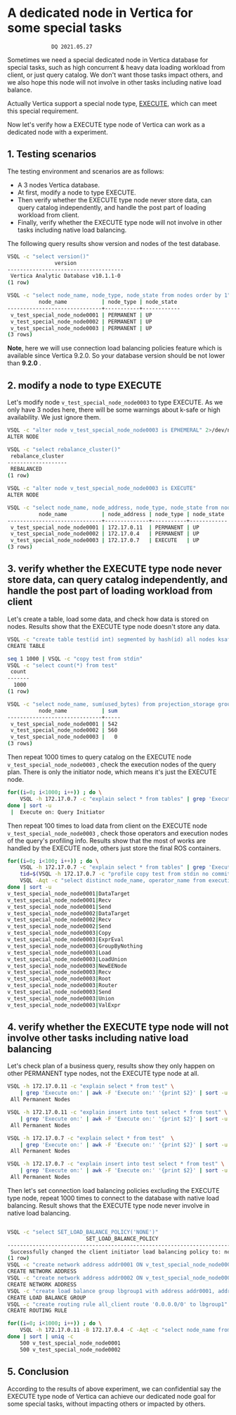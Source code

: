 # A dedicated node in Vertica for some special tasks
```text
              DQ 2021.05.27
```
Sometimes we need a special dedicated node in Vertica database for special tasks, such as high concurrent & heavy data loading workload from client, or just query catalog. We don't want those tasks impact others, and we also hope this node will not involve  in other tasks including native load balance.

Actually Vertica support a special node type, [EXECUTE](https://www.vertica.com/docs/latest/HTML/Content/Authoring/SQLReferenceManual/Statements/ALTERNODE.htm?zoom_highlight=EXECUTE), which can meet this special requirement.

Now  let's verify how a EXECUTE type node of Vertica can work as a dedicated node with a experiment.

## 1. Testing scenarios

The testing environment and scenarios are as follows:
- A 3 nodes Vertica database.
- At first, modify a node to type EXECUTE.
- Then verify whether the EXECUTE type node never store data, can query catalog independently, and handle the post part of loading workload from client.
- Finally, verify whether the EXECUTE type node will not involve in other tasks including native load balancing.

The following query results show version and nodes of the test database. 

```bash
VSQL -c "select version()"
               version               
-------------------------------------
 Vertica Analytic Database v10.1.1-0
(1 row)

VSQL -c "select node_name, node_type, node_state from nodes order by 1"
          node_name           | node_type | node_state 
------------------------------+-----------+------------
 v_test_special_node_node0001 | PERMANENT | UP
 v_test_special_node_node0002 | PERMANENT | UP
 v_test_special_node_node0003 | PERMANENT | UP
(3 rows)
```

**Note**, here we will use connection load balancing policies feature which is available since Vertica 9.2.0. So your database version should be not lower than **9.2.0** .

## 2. modify a node to type EXECUTE

 Let's modify node `v_test_special_node_node0003` to type EXECUTE. As we only have 3 nodes here, there will be some warnings about k-safe or high availability. We just ignore them.

```bash
VSQL -c "alter node v_test_special_node_node0003 is EPHEMERAL" 2>/dev/null
ALTER NODE

VSQL -c "select rebalance_cluster()"
 rebalance_cluster 
-------------------
 REBALANCED
(1 row)

VSQL -c "alter node v_test_special_node_node0003 is EXECUTE"
ALTER NODE

VSQL -c "select node_name, node_address, node_type, node_state from nodes order by 1"
          node_name           | node_address | node_type | node_state 
------------------------------+--------------+-----------+------------
 v_test_special_node_node0001 | 172.17.0.11  | PERMANENT | UP
 v_test_special_node_node0002 | 172.17.0.4   | PERMANENT | UP
 v_test_special_node_node0003 | 172.17.0.7   | EXECUTE   | UP
(3 rows)
```


## 3. verify whether the EXECUTE type node never store data, can query catalog independently, and handle the post part of loading workload from client

Let's create a table, load some data, and check how data is stored on nodes. Results show that the EXECUTE type node doesn't store any data.

```BASH
VSQL -c "create table test(id int) segmented by hash(id) all nodes ksafe" 2>/dev/null
CREATE TABLE

seq 1 1000 | VSQL -c "copy test from stdin"
VSQL -c "select count(*) from test"
 count 
-------
  1000
(1 row)

VSQL -c "select node_name, sum(used_bytes) from projection_storage group by 1 order by 1"
          node_name           | sum 
------------------------------+-----
 v_test_special_node_node0001 | 542
 v_test_special_node_node0002 | 560
 v_test_special_node_node0003 |   0
(3 rows)
```

Then repeat 1000 times to query catalog on the EXECUTE node `v_test_special_node_node0003` , check the execution nodes of the query plan. There is only the initiator node, which means it's just the EXECUTE node.

```BASH
for((i=0; i<1000; i++)) ; do \
    VSQL -h 172.17.0.7 -c "explain select * from tables" | grep 'Execute on' ; \
done | sort -u
 |  Execute on: Query Initiator
```

Then repeat 100 times to load data from client on the EXECUTE node `v_test_special_node_node0003` ,  check those operators and execution nodes of the query's profiling info. Results show that the most of works are handled by the EXECUTE node, others just store the final ROS containers.

```BASH
for((i=0; i<100; i++)) ; do \
    VSQL -h 172.17.0.7 -c "explain select * from tables" | grep 'Execute on' ; \
    tid=$(VSQL -h 172.17.0.7 -c "profile copy test from stdin no commit" <<<"$(seq 1001 1100)" 2>&1 | grep '=' | awk -F '=' '{print $2}' | awk '{print $1}')
    VSQL -Aqt -c "select distinct node_name, operator_name from execution_engine_profiles where transaction_id=${tid} and statement_id=1 order by 1, 2"; \
done | sort -u
v_test_special_node_node0001|DataTarget
v_test_special_node_node0001|Recv
v_test_special_node_node0001|Send
v_test_special_node_node0002|DataTarget
v_test_special_node_node0002|Recv
v_test_special_node_node0002|Send
v_test_special_node_node0003|Copy
v_test_special_node_node0003|ExprEval
v_test_special_node_node0003|GroupByNothing
v_test_special_node_node0003|Load
v_test_special_node_node0003|LoadUnion
v_test_special_node_node0003|NewEENode
v_test_special_node_node0003|Recv
v_test_special_node_node0003|Root
v_test_special_node_node0003|Router
v_test_special_node_node0003|Send
v_test_special_node_node0003|Union
v_test_special_node_node0003|ValExpr
```

## 4. verify whether the EXECUTE type node will not involve other tasks including native load balancing

Let's check plan of a business query, results show they only happen on other PERMANENT type nodes, not the EXECUTE type node at all.

```BASH
VSQL -h 172.17.0.11 -c "explain select * from test" \
    | grep 'Execute on:' | awk -F 'Execute on:' '{print $2}' | sort -u
 All Permanent Nodes

VSQL -h 172.17.0.11 -c "explain insert into test select * from test" \
    | grep 'Execute on:' | awk -F 'Execute on:' '{print $2}' | sort -u
 All Permanent Nodes

VSQL -h 172.17.0.7 -c "explain select * from test"  \
    | grep 'Execute on:' | awk -F 'Execute on:' '{print $2}' | sort -u
 All Permanent Nodes

VSQL -h 172.17.0.7 -c "explain insert into test select * from test" \
    | grep 'Execute on:' | awk -F 'Execute on:' '{print $2}' | sort -u
 All Permanent Nodes
```

Then let's set connection load balancing policies excluding the EXECUTE type node,  repeat 1000 times to connect to the database with native load balancing. Result shows that the EXECUTE type node never involve in native load balancing.

```BASH

VSQL -c "select SET_LOAD_BALANCE_POLICY('NONE')"
                         SET_LOAD_BALANCE_POLICY                          
--------------------------------------------------------------------------
 Successfully changed the client initiator load balancing policy to: none
(1 row)
VSQL -c "create network address addr0001 ON v_test_special_node_node0001 WITH '172.17.0.11'"
CREATE NETWORK ADDRESS
VSQL -c "create network address addr0002 ON v_test_special_node_node0002 WITH '172.17.0.4'"
CREATE NETWORK ADDRESS
VSQL -c "create load balance group lbgroup1 with address addr0001, addr0002 policy 'ROUNDROBIN'"
CREATE LOAD BALANCE GROUP
VSQL -c "create routing rule all_client route '0.0.0.0/0' to lbgroup1"
CREATE ROUTING RULE

for((i=0; i<1000; i++)) ; do \
    VSQL -h 172.17.0.11 -B 172.17.0.4 -C -Aqt -c "select node_name from current_session" ; \
done | sort | uniq -c
    500 v_test_special_node_node0001
    500 v_test_special_node_node0002
```
## 5. Conclusion

According to the results of above experiment, we can confidential say the EXECUTE type node of Vertica can achieve our dedicated node  goal for some special tasks, without impacting others or impacted by others.
